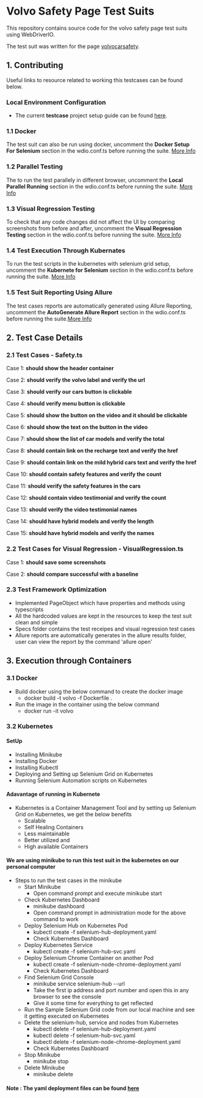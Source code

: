 # Volvo Safety Page Test Suits

This repository contains source code for the 
volvo safety page test suits using WebDriverIO.

The test suit was written for the page [volvocarsafety](https://www.volvocars.com/intl/v/car-safety/a-million-more).

## 1. Contributing

Useful links to resource related to working this testcases can be found below.

### Local Environment Configuration

* The current **testcase** project setup guide can be found [here](https://webdriver.io/docs/gettingstarted).


### 1.1 Docker 

 The test suit can also be run using docker, uncomment the **Docker Setup For Selenium** section in the wdio.conf.ts before running the suite. [More Info](https://webdriver.io/docs/wdio-docker-service)

### 1.2 Parallel Testing 

  The to run the test parallely in different browser, uncomment the **Local Parallel Running** section in the wdio.conf.ts before running the suite. [More Info](https://webdriver.io/docs/organizingsuites)

### 1.3 Visual Regression Testing

  To check that any code changes did not affect the UI by comparing screenshots from before and after, uncomment the **Visual Regression Testing** section in the wdio.conf.ts before running the suite. [More Info](https://webdriver.io/docs/wdio-image-comparison-service/)

### 1.4 Test Execution Through Kubernates

  To run the test scripts in the kubernetes with selenium grid setup, uncomment the **Kubernete for Selenium** section in the wdio.conf.ts before running the suite. [More Info](kubernate.md)

### 1.5 Test Suit Reporting Using Allure

  The test cases reports are automatically generated using Allure Reporting, uncomment the **AutoGenerate Allure Report** section in the wdio.conf.ts before running the suite.[More Info](https://webdriver.io/docs/allure-reporter/)


## 2. Test Case Details

### 2.1 Test Cases - Safety.ts

Case 1: **should show the header container**

Case 2: **should verify the volvo label and verify the url**

Case 3: **should verify our cars button is clickable**

Case 4: **should verify menu button is clickable**

Case 5: **should show the button on the video and it should be clickable**

Case 6: **should show the text on the button in the video**

Case 7: **should show the list of car models and verify the total**

Case 8: **should contain link on the recharge text and verify the href**

Case 9: **should contain link on the mild hybrid cars text and verify the href**

Case 10: **should contain safety features and verify the count**

Case 11: **should verify the safety features in the cars**

Case 12: **should contain video testimonial and verify the count**

Case 13: **should verify the video testimonial names**

Case 14: **should have hybrid models and verify the length**

Case 15: **should have hybrid models and verify the names**

### 2.2 Test Cases for Visual Regression - VisualRegression.ts

Case 1: **should save some screenshots**

Case 2: **should compare successful with a baseline**

### 2.3 Test Framework Optimization

- Implemented PageObject which have properties and methods  using typescripts
- All the hardcoded values are kept in the resources to keep the test suit clean and simple
- Specs folder contains the test receipes and visual regression test cases
- Allure reports are automatically generates in the allure results folder, user can view the report by the command 'allure open'


## 3. Execution through Containers

### 3.1 Docker

* Build docker using the below command to create the docker image
  - docker build -t volvo -f Dockerfile .
* Run the image in the container using the below command 
  - docker run -it volvo

### 3.2 Kubernetes
 
#### SetUp
- Installing Minikube 
- Installing Docker
- Installing Kubectl
- Deploying and Setting up Selenium Grid on Kubernetes
- Running Selenium Automation scripts on Kubernetes

#### Adavantage of running in Kubernete

- Kubernetes is a Container Management Tool and by setting   up Selenium Grid on Kubernetes, we get the below benefits
  - Scalable
  - Self Healing Containers
  - Less maintainable
  - Better utilized and 
  - High available Containers

#### We are using minikube to run this test suit in the kubernetes on our personal computer

- Steps to run the test cases in the minikube
  - Start Minikube
    - Open command prompt and execute minikube start
  - Check Kubernetes Dashboard
    - minikube dashboard 
    - Open command prompt in administration mode for the above command to work
  - Deploy Selenium Hub on Kubernetes Pod
    - kubectl create -f selenium-hub-deployment.yaml
    - Check Kubernetes Dashboard
  - Deploy Kubernetes Service
    - kubectl create -f selenium-hub-svc.yaml
  - Deploy Selenium Chrome Container on another Pod
    - kubectl create -f selenium-node-chrome-deployment.yaml
    - Check Kubernetes Dashboard
  - Find Selenium Grid Console 
    - minikube service selenium-hub --url
    - Take the first ip address and port number and open this in any browser to see the console
    - Give it some time for everything to get reflected
  - Run the Sample Selenium Grid code from our local machine and see it getting executed on Kubernetes
  - Delete the selenium-hub, service and nodes from Kubernetes
    - kubectl delete -f selenium-hub-deployment.yaml
    - kubectl delete -f selenium-hub-svc.yaml
    - kubectl delete -f selenium-node-chrome-deployment.yaml
    - Check Kubernetes Dashboard
  - Stop Minikube
    - minikube stop
  - Delete Minikube
    - minikube delete

#### Note : The yaml deployment files can be found [here](https://github.com/kubernetes/examples/tree/master/staging/selenium)